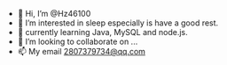 - 👋 Hi, I’m @Hz46100
- 👀 I’m interested in sleep especially is have a good rest.
- 🌱 currently learning Java, MySQL and node.js.
- 💞️ I’m looking to collaborate on ...
- 📫 My email 2807379734@qq.com
